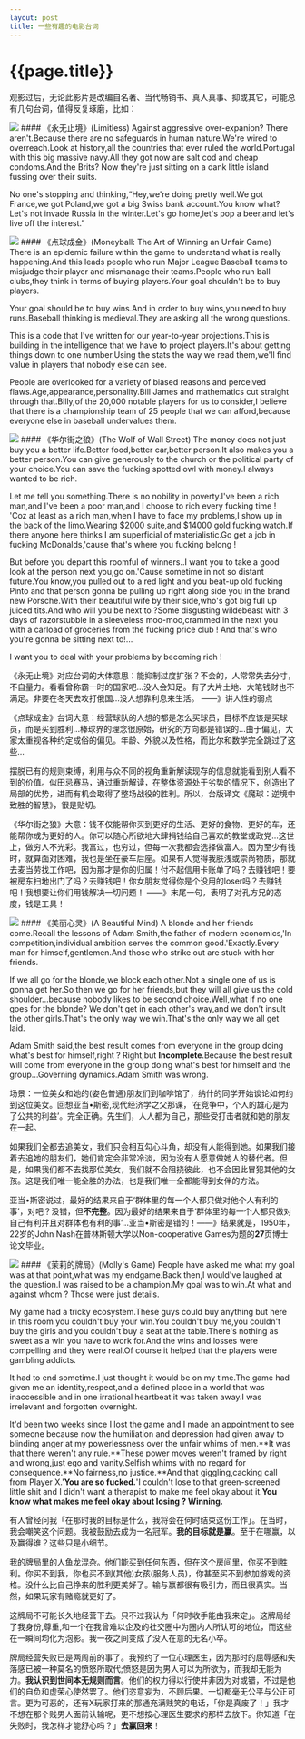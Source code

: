 ```yaml
---
layout: post
title: 一些有趣的电影台词
---
```

{{page.title}}
====================

观影过后，无论此影片是改编自名著、当代畅销书、真人真事、抑或其它，可能总有几句台词，值得反复琢磨，比如：

<img src="/images/posts/2019-02-21/Limitless.png">
#### 《永无止境》(Limitless)
Against aggressive over-expanion? There aren't.Because there are no safeguards in human nature.We're wired to overreach.Look at history,all the countries that ever ruled the world.Portugal with this big massive navy.All they got now are salt cod and cheap condoms.And the Brits? Now they're just sitting on a dank little island fussing over their suits.<br/>

No one's stopping and thinking,“Hey,we're doing pretty well.We got France,we got Poland,we got a big Swiss bank account.You know what? Let's not invade Russia in the winter.Let's go home,let's pop a beer,and let's live off the interest.”<br/>

<img src="/images/posts/2019-02-21/Moneyball.jpg">
#### 《点球成金》(Moneyball: The Art of Winning an Unfair Game)   
There is an epidemic failure within the game to understand what is really happening.And this leads people who run Major League Baseball teams to misjudge their player and mismanage their teams.People who run ball clubs,they think in terms of buying players.Your goal shouldn't be to buy players.<br/>

Your goal should be to buy wins.And in order to buy wins,you need to buy runs.Baseball thinking is medieval.They are asking all the wrong questions.<br/>

This is a code that I've written for our year-to-year projections.This is building in the intelligence that we have to project players.It's about getting things down to one number.Using the stats the way we read them,we'll find value in players that nobody else can see.<br/>

People are overlooked for a variety of biased reasons and perceived flaws.Age,appearance,personality.Bill James and mathematics cut straight through that.Billy,of the 20,000 notable players for us to consider,I believe that there is a championship team of 25 people that we can afford,because everyone else in baseball undervalues them.<br/>

<img src="/images/posts/2019-02-21/The_Wolf_of_Wall_Street_0.png">
#### 《华尔街之狼》(The Wolf of Wall Street)
The money does not just buy you a better life.Better food,better car,better person.It also makes you a better person.You can give generously to the church or the political party of your choice.You can save the fucking spotted owl with money.I always wanted to be rich.<br/>

Let me tell you something.There is no nobility in poverty.I've been a rich man,and I've been a poor man,and I choose to rich every fucking time ! 'Coz at least as a rich man,when I have to face my problems,I show up in the back of the limo.Wearing $2000 suite,and $14000 gold fucking watch.If there anyone here thinks I am superficial of materialistic.Go get a job in fucking McDonalds,'cause that's where you fucking belong !<br/> 

But before you depart this roomful of winners..I want you to take a good look at the person next you,go on.'Cause sometime in not so distant future.You know,you pulled out to a red light and you beat-up old fucking Pinto and that person gonna be pulling up right along side you in the brand new Porsche.With their beautiful wife by their side,who's got big full up juiced tits.And who will you be next to ?Some disgusting wildebeast with 3 days of razorstubble in a sleeveless moo-moo,crammed in the next you with a carload of groceries from the fucking price club ! And that's who you're gonna be sitting next to!...<br/>

I want you to deal with your problems by becoming rich !

《永无止境》对应台词的大体意思：能抑制过度扩张？不会的，人常常失去分寸，不自量力。看看曾称霸一时的国家吧...没人会知足。有了大片土地、大笔钱财也不满足。非要在冬天去攻打俄国...没人想靠利息来生活。 ——》讲人性的弱点<br/>

《点球成金》台词大意：经营球队的人想的都是怎么买球员，目标不应该是买球员，而是买到胜利...棒球界的理念很原始，研究的方向都是错误的...由于偏见，大家太重视各种约定成俗的偏见。年龄、外貌以及性格，而比尔和数学完全跳过了这些...<br/>

摆脱已有的规则束缚，利用与众不同的视角重新解读现存的信息就能看到别人看不到的价值。似田忌赛马，通过重新解读，在整体资源处于劣势的情况下，创造出了局部的优势，进而有机会取得了整场战役的胜利。所以，台版译文《魔球：逆境中致胜的智慧》，很是贴切。<br/>

《华尔街之狼》大意：钱不仅能帮你买到更好的生活、更好的食物、更好的车，还能帮你成为更好的人。你可以随心所欲地大肆捐钱给自己喜欢的教堂或政党...这世上，做穷人不光彩。我富过，也穷过，但每一次我都会选择做富人。因为至少有钱时，就算面对困难，我也是坐在豪车后座。如果有人觉得我肤浅或崇尚物质，那就去麦当劳找工作吧，因为那才是你的归属！付不起信用卡账单了吗？去赚钱吧！要被房东扫地出门了吗？去赚钱吧！你女朋友觉得你是个没用的loser吗？去赚钱吧！我想要让你们用钱解决一切问题！ ——》末尾一句，表明了对孔方兄的态度，钱是工具！<br/>

<img src="/images/posts/2019-02-21/A_Beautiful_Mind.jpeg">
#### 《美丽心灵》(A Beautiful Mind)
A blonde and her friends come.Recall the lessons of Adam Smith,the father of modern economics,'In competition,individual ambition serves the common good.'Exactly.Every man for himself,gentlemen.And those who strike out are stuck with her friends.<br/>

If we all go for the blonde,we block each other.Not a single one of us is gonna get her.So then we go for her friends,but they will all give us the cold shoulder...because nobody likes to be second choice.Well,what if no one goes for the blonde? We don't get in each other's way,and we don't insult the other girls.That's the only way we win.That's the only way we all get laid.<br/>

Adam Smith said,the best result comes from everyone in the group doing what's best for himself,right ? Right,but **Incomplete**.Because the best result will come from everyone in the group doing what's best for himself and the group...Governing dynamics.Adam Smith was wrong.<br/>

场景：一位美女和她的(姿色普通)朋友们到咖啡馆了，纳什的同学开始谈论如何约到这位美女。回想亚当•斯密,现代经济学之父那课，‘在竞争中，个人的雄心是为了公共的利益’。完全正确。先生们，人人都为自己，那些受打击者就和她的朋友在一起。<br/>

如果我们全都去追美女，我们只会相互勾心斗角，却没有人能得到她。如果我们接着去追她的朋友们，她们肯定会非常冷淡，因为没有人愿意做她人的替代者。但是，如果我们都不去找那位美女，我们就不会阻挠彼此，也不会因此冒犯其他的女孩。这是我们唯一能全胜的办法，也是我们唯一全都能得到女伴的方法。<br/>

亚当•斯密说过，最好的结果来自于‘群体里的每一个人都只做对他个人有利的事’，对吧？没错，但**不完整**。因为最好的结果来自于‘群体里的每一个人都只做对自己有利并且对群体也有利的事’...亚当•斯密是错的！——》结果就是，1950年，22岁的John Nash在普林斯顿大学以Non-cooperative Games为题的**27**页博士论文毕业。<br/>

<img src="/images/posts/2019-02-21/Molly_s_Game.jpg">
#### 《茉莉的牌局》(Molly's Game)
People have asked me what my goal was at that point,what was my endgame.Back then,I would've laughed at the question.I was raised to be a champion.My goal was to win.At what and against whom ? Those were just details.<br/>

My game had a tricky ecosystem.These guys could buy anything but here in this room you couldn't buy your win.You couldn't buy me,you couldn't buy the girls and you couldn't buy a seat at the table.There's nothing as sweet as a win you have to work for.And the wins and losses were compelling and they were real.Of course it helped that the players were gambling addicts. <br/>

It had to end sometime.I just thought it would be on my time.The game had given me an identity,respect,and a defined place in a world that was inaccessible and in one irrational heartbeat it was taken away.I was irrelevant and forgotten overnight.<br/>

It'd been two weeks since I lost the game and I made an appointment to see someone because now the humiliation and depression had given away to blinding anger at my powerlessness over the unfair whims of men.**It was that there weren't any rule.**These power moves weren't framed by right and wrong,just ego and vanity.Selfish whims with no regard for consequence.**No fairness,no justice.**And that giggling,cacking call from Player X.'**You are so fucked.**'I couldn't lose to that green-screened little shit and I didn't want a therapist to make me feel okay about it.**You know what makes me feel okay about losing ? Winning.** <br/>

有人曾经问我「在那时我的目标是什么，我将会在何时结束这份工作」。在当时，我会嘲笑这个问题。我被鼓励去成为一名冠军。**我的目标就是赢**。至于在哪赢，以及赢得谁？这些只是小细节。<br/>

我的牌局里的人鱼龙混杂。他们能买到任何东西，但在这个房间里，你买不到胜利。你买不到我，你也买不到(其他)女孩(服务人员)，你甚至买不到参加游戏的资格。没什么比自己挣来的胜利更美好了。输与赢都很有吸引力，而且很真实。当然，如果玩家有赌瘾就更好了。<br/>

这牌局不可能长久地经营下去。只不过我认为「何时收手能由我来定」。这牌局给了我身份,尊重,和一个在我曾难以企及的社交圈中为圈内人所认可的地位，而这些在一瞬间均化为泡影。我一夜之间变成了没人在意的无名小卒。<br/>

牌局经营失败已是两周前的事了。我预约了一位心理医生，因为那时的屈辱感和失落感已被一种莫名的愤怒所取代;愤怒是因为男人可以为所欲为，而我却无能为力。**我认识到世间本无规则而言**。他们的权力得以行使并非因为对或错，不过是他们的自负和虚荣心使然罢了。他们恣意妄为，不顾后果。一切都毫无公平与公正可言。更为可恶的，还有X玩家打来的那通充满贱笑的电话，「你是真废了！」我才不想在那个贱男人面前认输呢，更不想按心理医生要求的那样去放下。你知道「在失败时，我怎样才能舒心吗？」**去赢回来**！


